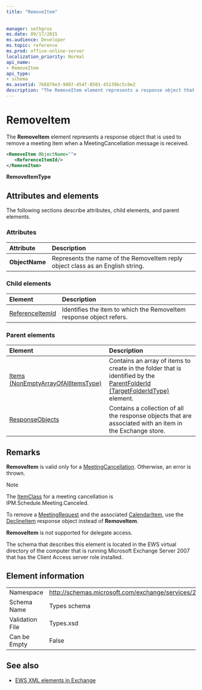 ```yaml
---
title: "RemoveItem"
 
 
manager: sethgros
ms.date: 09/17/2015
ms.audience: Developer
ms.topic: reference
ms.prod: office-online-server
localization_priority: Normal
api_name:
- RemoveItem
api_type:
- schema
ms.assetid: 766878e3-9007-454f-8501-45139bc5c0e2
description: "The RemoveItem element represents a response object that is used to remove a meeting item when a MeetingCancellation message is received."
---
```


# RemoveItem

The **RemoveItem** element represents a response object that is used to remove a meeting item when a MeetingCancellation message is received. 
  
```xml
<RemoveItem ObjectName="">
   <ReferenceItemId/>
</RemoveItem>
```

 **RemoveItemType**
## Attributes and elements

The following sections describe attributes, child elements, and parent elements.
  
### Attributes

|**Attribute**|**Description**|
|:-----|:-----|
|**ObjectName** <br/> |Represents the name of the RemoveItem reply object class as an English string.  <br/> |
   
### Child elements

|**Element**|**Description**|
|:-----|:-----|
|[ReferenceItemId](referenceitemid.md) <br/> |Identifies the item to which the RemoveItem response object refers.  <br/> |
   
### Parent elements

|**Element**|**Description**|
|:-----|:-----|
|[Items (NonEmptyArrayOfAllItemsType)](items-nonemptyarrayofallitemstype.md) <br/> |Contains an array of items to create in the folder that is identified by the [ParentFolderId (TargetFolderIdType)](parentfolderid-targetfolderidtype.md) element.  <br/> |
|[ResponseObjects](responseobjects.md) <br/> |Contains a collection of all the response objects that are associated with an item in the Exchange store.  <br/> |
   
## Remarks

 **RemoveItem** is valid only for a [MeetingCancellation](meetingcancellation.md). Otherwise, an error is thrown.
  
> [!NOTE]
> The [ItemClass](itemclass.md) for a meeting cancellation is IPM.Schedule.Meeting.Canceled. 
  
To remove a [MeetingRequest](meetingrequest.md) and the associated [CalendarItem](calendaritem.md), use the [DeclineItem](declineitem.md) response object instead of **RemoveItem**.
  
 **RemoveItem** is not supported for delegate access. 
  
The schema that describes this element is located in the EWS virtual directory of the computer that is running Microsoft Exchange Server 2007 that has the Client Access server role installed.
  
## Element information

|||
|:-----|:-----|
|Namespace  <br/> |http://schemas.microsoft.com/exchange/services/2006/types  <br/> |
|Schema Name  <br/> |Types schema  <br/> |
|Validation File  <br/> |Types.xsd  <br/> |
|Can be Empty  <br/> |False  <br/> |
   
## See also



- [EWS XML elements in Exchange](ews-xml-elements-in-exchange.md)

